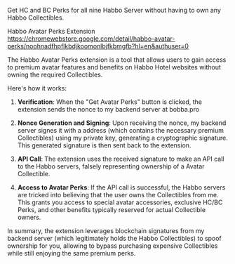 Get HC and BC Perks for all nine Habbo Server without having to own any Habbo Collectibles.

Habbo Avatar Perks Extension
https://chromewebstore.google.com/detail/habbo-avatar-perks/noohnadfhpflkbdjkoomonlbjfkbmgfb?hl=en&authuser=0

The Habbo Avatar Perks extension is a tool that allows users to gain access to premium avatar features and benefits on Habbo Hotel websites without owning the required Collectibles.

Here's how it works:

1. **Verification**:
When the "Get Avatar Perks" button is clicked, the extension sends the nonce to my backend server at bobba.pro

2. **Nonce Generation and Signing**:
Upon receiving the nonce, my backend server signes it with a address (which contains the necessary premium Collectibles) using my private key, generating a cryptographic signature. This generated signature is then sent back to the extension.

3. **API Call**:
The extension uses the received signature to make an API call to the Habbo servers, falsely representing ownership of a Avatar Collectible.

4. **Access to Avatar Perks**:
If the API call is successful, the Habbo servers are tricked into believing that the user owns the Collectibles from me.
This grants you access to special avatar accessories, exclusive HC/BC Perks, and other benefits typically reserved for actual Collectible owners.

In summary, the extension leverages blockchain signatures from my backend server (which legitimately holds the Habbo Collectibles) to spoof ownership for you, allowing to bypass purchasing expensive Collectibles while still enjoying the same premium perks.
